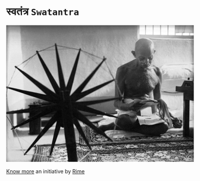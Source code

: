 # स्वतंत्र `Swatantra`

<img src="/images/gandhi-spinning-charkha.jpg" alt="gandhi-spinning-charkha.jpg" style="max-width: 100%;">

[Know more](https://github.com/swatantra-app/wiki) an initiative by [Rime](https://rime.co)
